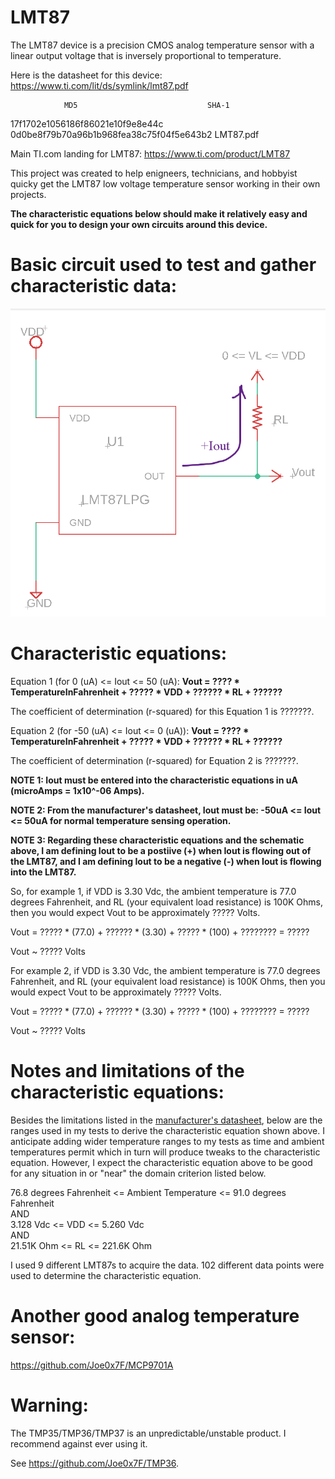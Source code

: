 # LMT87
The LMT87 device is a precision CMOS analog temperature sensor with a linear output voltage that is inversely proportional to temperature.

Here is the datasheet for this device: https://www.ti.com/lit/ds/symlink/lmt87.pdf

                MD5                             SHA-1
17f1702e1056186f86021e10f9e8e44c 0d0be8f79b70a96b1b968fea38c75f04f5e643b2 LMT87.pdf


Main TI.com landing for LMT87: https://www.ti.com/product/LMT87



This project was created to help enigneers, technicians, and hobbyist quicky get the LMT87 low voltage temperature sensor working in their own projects.

**The characteristic equations below should make it relatively easy and quick for you to design your own circuits around this device.**


# Basic circuit used to test and gather characteristic data:

![Simple Circuit](<lmt87lpg.png>)


# Characteristic equations:

Equation 1 (for 0 (uA) <= Iout <= 50 (uA):
**Vout = ???? * TemperatureInFahrenheit + ????? * VDD + ?????? * RL + ??????**

The coefficient of determination (r-squared) for this Equation 1 is ???????.

Equation 2 (for -50 (uA) <= Iout <= 0 (uA)):
**Vout = ???? * TemperatureInFahrenheit + ????? * VDD + ?????? * RL + ??????**

The coefficient of determination (r-squared) for Equation 2 is ???????.

**NOTE 1: Iout must be entered into the characteristic equations in uA (microAmps = 1x10^-06 Amps).**

**NOTE 2: From the manufacturer's datasheet, Iout must be:  -50uA <= Iout <= 50uA  for normal temperature sensing operation.**

**NOTE 3: Regarding these characteristic equations and the schematic above, I am defining Iout to be a postiive (+) when Iout is flowing out of the LMT87, and I am defining Iout to be a negative (-) when Iout is flowing into the LMT87.**

So, for example 1, if VDD is 3.30 Vdc, the ambient temperature is 77.0 degrees Fahrenheit, and RL (your equivalent load resistance) is 100K Ohms, then you would expect Vout to be approximately ????? Volts.

Vout = ????? * (77.0) + ?????? * (3.30) + ????? * (100) + ???????? = ?????

Vout ~ ????? Volts


For example 2, if VDD is 3.30 Vdc, the ambient temperature is 77.0 degrees Fahrenheit, and RL (your equivalent load resistance) is 100K Ohms, then you would expect Vout to be approximately ????? Volts.

Vout = ????? * (77.0) + ?????? * (3.30) + ????? * (100) + ???????? = ?????

Vout ~ ????? Volts



# Notes and limitations of the characteristic equations:

Besides the limitations listed in the [manufacturer's datasheet](lmt87.pdf "lmt87.pdf"), below are the ranges used in my tests to derive the characteristic equation shown above.  I anticipate adding wider temperature ranges to my tests as time and ambient temperatures permit which in turn will produce tweaks to the characteristic equation. However, I expect the characteristic equation above to be good for any situation in or "near" the domain criterion listed below.

76.8 degrees Fahrenheit <= Ambient Temperature <= 91.0 degrees Fahrenheit <br />
AND <br />
3.128 Vdc <= VDD <= 5.260 Vdc <br />
AND <br />
21.51K Ohm <= RL <= 221.6K Ohm

I used 9 different LMT87s to acquire the data. 102 different data points were used to determine the characteristic equation.

# Another good analog temperature sensor:

https://github.com/Joe0x7F/MCP9701A

# Warning:

The TMP35/TMP36/TMP37 is an unpredictable/unstable product. I recommend against ever using it.

See https://github.com/Joe0x7F/TMP36.
